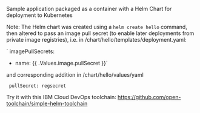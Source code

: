 Sample application packaged as a container with a Helm Chart for deployment to Kubernetes


Note: The Helm chart was created using a `helm create hello` command, then altered to pass an image pull secret (to enable later deployments from private image registries), i.e.  in /chart/hello/templates/deployment.yaml:

` imagePullSecrets:
 - name: {{ .Values.image.pullSecret }}`

and corresponding addition in /chart/hello/values/yaml

` pullSecret: regsecret`

Try it with this IBM Cloud DevOps toolchain: https://github.com/open-toolchain/simple-helm-toolchain
